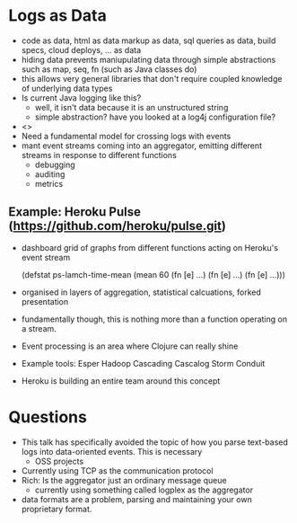 # Logs as Data
* code as data, html as data markup as data, sql queries as data,
  build specs, cloud deploys, ... as data
* hiding data prevents maniupulating data through simple abstractions
  such as map, seq, fn  (such as Java classes do)
* this allows very general libraries that don't require coupled
  knowledge of underlying data types
* Is current Java logging like this?
  * well, it isn't data because it is an unstructured string
  * simple abstraction? have you looked at a log4j configuration file?
* <<key concept here is that features should be implemented in such a
  way that they can bemanipulatedwiht eht simple general tools
  provided by the language-- this differes from the Java philosophy
  that you need a special purpose framework for every new entity.  I
  think this is a fundamentalphilosophical difference between the fp
  and current enterprise procedural world >>
* Need a fundamental model for crossing logs with events
* mant event streams coming into an aggregator, emitting different
  streams in response to different functions
  * debugging
  * auditing
  * metrics
  
## Example: Heroku Pulse (https://github.com/heroku/pulse.git)
* dashboard grid of graphs from different functions acting on Heroku's
  event stream
  
  (defstat ps-lamch-time-mean
    (mean 60
	  (fn [e] ...)
	  (fn [e] ...)
	  (fn [e] ...)))
* organised in layers of aggregation, statistical calcuations,
  forked presentation
* fundamentally though, this is nothing more than a function operating
  on a stream.
* Event processing is an area where Clojure can really shine
* Example tools: Esper Hadoop Cascading Cascalog Storm Conduit
* Heroku is building an entire team around this concept

# Questions
* This talk has specifically avoided the topic of how you parse
  text-based logs into data-oriented events.  This is necessary
  * OSS projects 
* Currently using TCP as the communication protocol
* Rich: Is the aggregator just an ordinary message queue
  * currently using something called logplex as the aggregator
* data formats are a problem, parsing and maintaining your own
  proprietary format.

